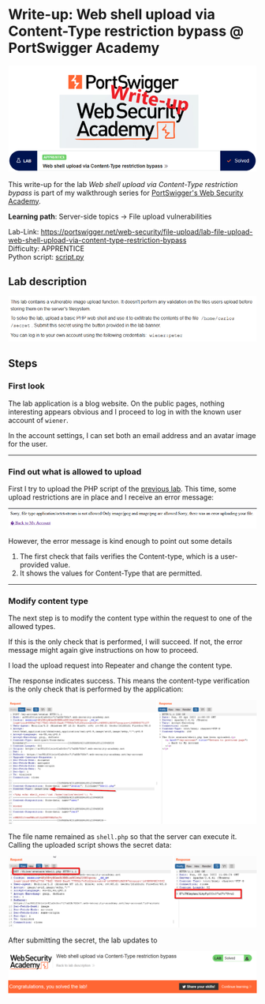 # Write-up: Web shell upload via Content-Type restriction bypass @ PortSwigger Academy

![logo](img/logo.png)

This write-up for the lab *Web shell upload via Content-Type restriction bypass* is part of my walkthrough series for [PortSwigger's Web Security Academy](https://portswigger.net/web-security).

**Learning path**: Server-side topics → File upload vulnerabilities

Lab-Link: <https://portswigger.net/web-security/file-upload/lab-file-upload-web-shell-upload-via-content-type-restriction-bypass>  
Difficulty: APPRENTICE  
Python script: [script.py](script.py)  

## Lab description

![Lab description](img/lab_description.png)

## Steps

### First look

The lab application is a blog website. On the public pages, nothing interesting appears obvious and I proceed to log in with the known user account of `wiener`. 

In the account settings, I can set both an email address and an avatar image for the user.

---

### Find out what is allowed to upload

First I try to upload the PHP script of the [previous lab](../Remote_code_execution_via_web_shell_upload/README.md). This time, some upload restrictions are in place and I receive an error message:

![upload_php_script](img/upload_php_script.png)

However, the error message is kind enough to point out some details

1. The first check that fails verifies the Content-type, which is a user-provided value.
2. It shows the values for Content-Type that are permitted.

---

### Modify content type

The next step is to modify the content type within the request to one of the allowed types.

If this is the only check that is performed, I will succeed. If not, the error message might again give instructions on how to proceed.

I load the upload request into Repeater and change the content type.

The response indicates success. This means the content-type verification is the only check that is performed by the application:

![Manipulating Content-Type to bypass the filter](img/upload_successful.png)

The file name remained as `shell.php` so that the server can execute it. Calling the uploaded script shows the secret data:

![Secret data revealed](img/secret_data.png)

After submitting the secret, the lab updates to

![Lab solved](img/success.png)

